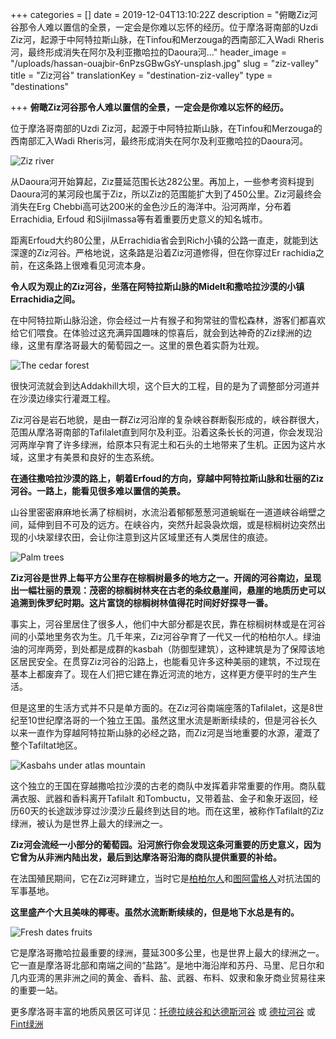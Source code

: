+++
categories = []
date = 2019-12-04T13:10:22Z
description = "俯瞰Ziz河谷那令人难以置信的全景，一定会是你难以忘怀的经历。位于摩洛哥南部的Uzdi Ziz河，起源于中阿特拉斯山脉，在Tinfou和Merzouga的西南部汇入Wadi Rheris河，最终形成消失在阿尔及利亚撒哈拉的Daoura河..."
header_image = "/uploads/hassan-ouajbir-6nPzsGBwGsY-unsplash.jpg"
slug = "ziz-valley"
title = "Ziz河谷"
translationKey = "destination-ziz-valley"
type = "destinations"

+++
**俯瞰Ziz河谷那令人难以置信的全景，一定会是你难以忘怀的经历。**

位于摩洛哥南部的Uzdi Ziz河，起源于中阿特拉斯山脉，在Tinfou和Merzouga的西南部汇入Wadi Rheris河，最终形成消失在阿尔及利亚撒哈拉的Daoura河。

![Ziz river](/uploads/ziz_valley1-1.jpg "Ziz river")

从Daoura河开始算起，Ziz蔓延范围长达282公里。再加上，一些参考资料提到Daoura河的某河段也属于Ziz，所以Ziz的范围能扩大到了450公里。Ziz河最终会消失在Erg Chebbi高可达200米的金色沙丘的海洋中。沿河两岸，分布着Errachidia, Erfoud 和Sijilmassa等有着重要历史意义的知名城市。

距离Erfoud大约80公里，从Errachidia省会到Rich小镇的公路一直走，就能到达深邃的Ziz河谷。严格地说，这条路是沿着Ziz河道修得，但在你穿过Er rachidia之前，在这条路上很难看见河流本身。

**令人叹为观止的Ziz河谷，坐落在阿特拉斯山脉的Midelt和撒哈拉沙漠的小镇Errachidia之间。**

在中阿特拉斯山脉沿途，你会经过一片有猴子和狗常驻的雪松森林，游客们都喜欢给它们喂食。在体验过这充满异国趣味的惊喜后，就会到达神奇的Ziz绿洲的边缘，这里有摩洛哥最大的葡萄园之一。这里的景色着实蔚为壮观。

![The cedar forest](/uploads/ziz_valley3.jpg "The cedar forest")

很快河流就会到达Addakhill大坝，这个巨大的工程，目的是为了调整部分河道并在沙漠边缘实行灌溉工程。

Ziz河谷是岩石地貌，是由一群Ziz河沿岸的复杂峡谷群断裂形成的，峡谷群很大，范围从摩洛哥南部的Tafilalet直到阿尔及利亚。沿着这条长长的河道，你会发现沿河两岸孕育了许多绿洲，给原本只有泥土和石头的土地带来了生机。正因为这片水域，这里才有美景和良好的生态系统。

**在通往撒哈拉沙漠的路上，朝着Erfoud的方向，穿越中阿特拉斯山脉和壮丽的Ziz河谷。一路上，能看见很多难以置信的美景。**

山谷里密密麻麻地长满了棕榈树，水流沿着郁郁葱葱河道蜿蜒在一道道峡谷峭壁之间，延伸到目不可及的远方。在峡谷内，突然升起袅袅炊烟，或是棕榈树边突然出现的小块翠绿农田，会让你注意到这片区域里还有人类居住的痕迹。

![Palm trees](/uploads/palm-trees-3993615_1920.jpg "Palm trees")

**Ziz河谷是世界上每平方公里存在棕榈树最多的地方之一。开阔的河谷南边，呈现出一幅壮丽的景观：茂密的棕榈树林夹在古老的条纹悬崖间，悬崖的地质历史可以追溯到侏罗纪时期。这片富饶的棕榈树林值得花时间好好探寻一番。**

事实上，河谷里居住了很多人，他们中大部分都是农民，靠在棕榈树林或是在河谷间的小菜地里务农为生。几千年来，Ziz河谷孕育了一代又一代的柏柏尔人。绿油油的河岸两旁，到处都是成群的kasbah（防御型建筑），这种建筑是为了保障该地区居民安全。在贯穿Ziz河谷的沿路上，也能看见许多这种美丽的建筑，不过现在基本上都废弃了。现在人们把它建在靠近河流的地方，这样更方便平时的生产生活。

但是这里的生活方式并不只是单方面的。在Ziz河谷南端座落的Tafilalet，这是8世纪至10世纪摩洛哥的一个独立王国。虽然这里水流是断断续续的，但是河谷长久以来一直作为穿越阿特拉斯山脉的必经之路，而Ziz河是当地重要的水源，灌溉了整个Tafiltat地区。

![Kasbahs under atlas mountain](/uploads/ziz_valley2.jpg "Kasbahs under atlas mountain")

这个独立的王国在穿越撒哈拉沙漠的古老的商队中发挥着非常重要的作用。商队载满衣服、武器和香料离开Tafilalt 和Tombuctu，又带着盐、金子和象牙返回，经历60天的长途跋涉穿过沙漠沙丘最终到达目的地。而在这里，被称作Tafilalt的Ziz绿洲，被认为是世界上最大的绿洲之一。

**Ziz河会流经一小部分的葡萄园。沿河旅行你会发现这条河重要的历史意义，因为它曾为从非洲内陆出发，最后到达摩洛哥沿海的商队提供重要的补给。**

在法国殖民期间，它在Ziz河畔建立，当时它是[柏柏尔人](/zh/blog/what-do-you-know-about-the-berber-people/ "柏柏尔人")和[图阿雷格人](/zh/blog/do-you-know-the-tuaregs-lords-of-the-desert/ "图阿雷格人")对抗法国的军事基地。

**这里盛产个大且美味的椰枣。虽然水流断断续续的，但是地下水总是有的。**

![Fresh dates fruits](/uploads/medina-86188_1280.jpg "Fresh dates fruits")

它是摩洛哥撒哈拉最重要的绿洲，蔓延300多公里，也是世界上最大的绿洲之一。它一直是摩洛哥北部和南端之间的“盐路”。是地中海沿岸和苏丹、马里、尼日尔和几内亚湾的黑非洲之间的黄金、香料、盐、武器、布料、奴隶和象牙商业贸易往来的重要一站。

更多摩洛哥丰富的地质风景区可详见：[托德拉峡谷和达德斯河谷](/zh/destinations/the-todra-gorge-and-the-dades-valley/ "托德拉峡谷和达德斯河谷") 或 [德拉河谷](/zh/destinations/the-draa-valley/ "德拉河谷") 或 [Fint绿洲](/zh/destinations/the-fint-oasis/ "Fint绿洲")
